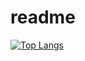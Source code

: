 # readme

[![Top Langs](https://github-readme-stats.vercel.app/api/top-langs/?username=junggernaut&hide=javascript,html&count-private=true&langs_count=10)](https://github.com/anuraghazra/github-readme-stats)
